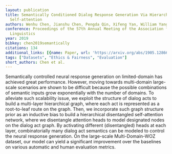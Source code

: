 ```yaml
---
layout: publication
title: Semantically Conditioned Dialog Response Generation Via Hierarchical Disentangled
  Self-attention
authors: Wenhu Chen, Jianshu Chen, Pengda Qin, Xifeng Yan, William Yang Wang
conference: Proceedings of the 57th Annual Meeting of the Association for Computational
  Linguistics
year: 2019
bibkey: chen2019semantically
citations: 134
additional_links: [{name: Paper, url: 'https://arxiv.org/abs/1905.12866'}]
tags: ["Datasets", "Ethics & Fairness", "Evaluation"]
short_authors: Chen et al.
---
```

Semantically controlled neural response generation on limited-domain has
achieved great performance. However, moving towards multi-domain large-scale
scenarios are shown to be difficult because the possible combinations of
semantic inputs grow exponentially with the number of domains. To alleviate
such scalability issue, we exploit the structure of dialog acts to build a
multi-layer hierarchical graph, where each act is represented as a root-to-leaf
route on the graph. Then, we incorporate such graph structure prior as an
inductive bias to build a hierarchical disentangled self-attention network,
where we disentangle attention heads to model designated nodes on the dialog
act graph. By activating different (disentangled) heads at each layer,
combinatorially many dialog act semantics can be modeled to control the neural
response generation. On the large-scale Multi-Domain-WOZ dataset, our model can
yield a significant improvement over the baselines on various automatic and
human evaluation metrics.
